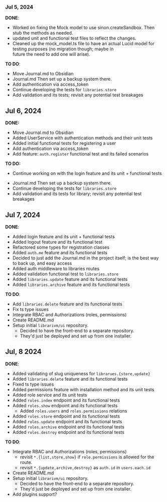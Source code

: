 ### Jul 5, 2024

**DONE**:

- Worked on fixing the Mock model to use sinon.createSandbox. Then stub the methods as needed.
- updated unit and functional test files to reflect the changes.
- Cleaned up the mock_model.ts file to have an actual Lucid model for testing purposes (no migration though; maybe in  
  future the need to add one will arise).

**TO DO**:

- Move Journal.md to Obsidian
- Journal.md Then set up a backup system there.
- Add authentication via access_token
- Continue developing the tests for `libraries.store`
- Add validation and its tests; revisit any potential test breakages

## Jul 6, 2024

**DONE:**

* Move Journal.md to Obsidian
* Added UserService with authentication methods and their unit tests
* Added initial functional tests for registering a user
* Add authentication via access_token
* Add feature: `auth.register` functional test and its failed scenarios

**TO DO:**

* Continue working on with the login feature and its unit + functional tests

- Journal.md Then set up a backup system there.
- Continue developing the tests for `libraries.store`
- Add validation and its tests for library; revisit any potential test breakages

## Jul 7, 2024

**DONE**:

* Added login feature and its unit + functional tests
* Added logout feature and its functional test
* Refactored some types for registration classes
* Added `auth.me` feature and its functional tests
* Decided to just add the Journal.md in the project itself; is the best way to back up, and easy access
* Added auth middleware to libraries routes
* Added validation functional test to `libraries.store`
* Added `libraries.update` feature and its functional tests
* Added `libraries.archive` feature and its functional tests

**TO DO**:

* Add `libraries.delete` feature and its functional tests
* Fix ts type issues
* Integrate RBAC and Authorizations (roles, permissions)
* Create README.md
* Setup initial `librarivm/ui` repository.
  * Decided to have the front-end to a separate repository.
  * They'd just be deployed and set up from one installer.

## Jul, 8 2024

**DONE**:

* Added validating of slug uniqueness for `librarues.{store,update}`
* Added `libraries.delete` feature and its functional tests
* Fixed ts type issues
* Added permissions feature with installation method and its unit tests
* Added role service and its unit tests
* Added `roles.index` endpoint and its functional tests
* Added `roles.show` endpoint and its functional tests
  * Added `roles.users` and `roles.permissions` relations
* Added `roles.store` endpoint and its functional tests
* Added `roles.update` endpoint and its functional tests
* Added `roles.archive` endpoint and its functional tests
* Added `roles.destroy` endpoint and its functional tests

**TO DO**:

* Integrate RBAC and Authorizations (roles, permissions)
  * revisit `*.{list,store,show}` if `role.permissions` is allowed for the route.
  * revisit `*.{update,archive,destroy}` as `auth.id` in `users.each.id`
* Create README.md
* Setup initial `librarivm/ui` repository.
  * Decided to have the front-end to a separate repository.
  * They'd just be deployed and set up from one installer.
* Add plugins support?

